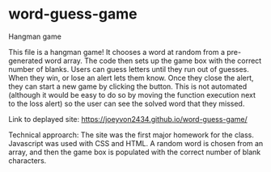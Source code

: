 # word-guess-game
Hangman game

This file is a hangman game! It chooses a word at random from a pre-generated word array. The code then sets up the game box with the correct number of blanks. Users can guess letters until they run out of guesses. When they win, or lose an alert lets them know. Once they close the alert, they can start a new game by clicking the button. This is not automated (although it would be easy to do so by moving the function execution next to the loss alert) so the user can see the solved word that they missed.

Link to deplayed site: https://joeyvon2434.github.io/word-guess-game/

Technical approarch: The site was the first major homework for the class. Javascript was used with CSS and HTML. A random word is chosen from an array, and then the game box is populated with the correct number of blank characters.